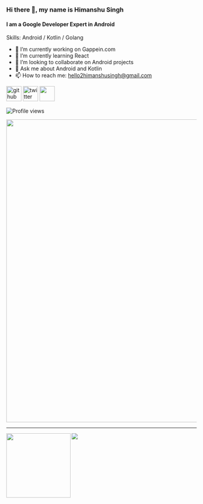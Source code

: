 ### Hi there 👋, my name is Himanshu Singh
#### I am a Google Developer Expert in Android

Skills: Android / Kotlin / Golang

- 🔭 I’m currently working on Gappein.com 
- 🌱 I’m currently learning React 
- 👯 I’m looking to collaborate on Android projects 
- 💬 Ask me about Android and Kotlin 
- 📫 How to reach me: hello2himanshusingh@gmail.com 


[<img src='https://cdn.jsdelivr.net/npm/simple-icons@3.0.1/icons/github.svg' alt='github' height='40'>](https://github.com/hi-manshu)  [<img src='https://img.shields.io/badge/twitter-%231DA1F2.svg?&style=for-the-badge&logo=twitter&logoColor=white' alt='twitter' height='40'>](https://www.twitter.com/hi_man_shoe)  [<img src='https://img.shields.io/badge/instagram-%23E4405F.svg?&style=for-the-badge&logo=instagram&logoColor=white' height='40'>](https://www.instagram.com/hi_man_shoe/)  

![Profile views](https://gpvc.arturio.dev/hi-manshu)  

<a href="https://github.com/ryo-ma/github-profile-trophy">
  <img width=800 src="https://github-profile-trophy.vercel.app/?username=hi-manshu&column=7"/>
</a>

---

<div>
  <img height="170" align="left" src="https://github-readme-stats.vercel.app/api?username=hi-manshu&count_private=true&include_all_commits=true" />
  <img src="https://github-readme-stats.vercel.app/api/top-langs/?username=hi-manshu&layout=compact" />
</div>

